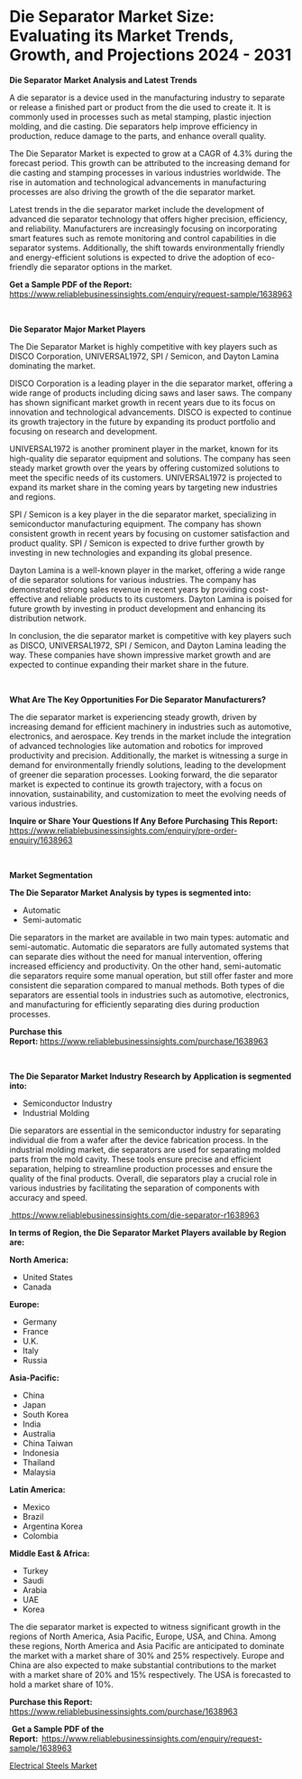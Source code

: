 <p><h1>Die Separator Market Size: Evaluating its Market Trends, Growth, and Projections 2024 - 2031</h1></p><p><strong>Die Separator Market Analysis and Latest Trends</strong></p>
<p><p>A die separator is a device used in the manufacturing industry to separate or release a finished part or product from the die used to create it. It is commonly used in processes such as metal stamping, plastic injection molding, and die casting. Die separators help improve efficiency in production, reduce damage to the parts, and enhance overall quality.</p><p>The Die Separator Market is expected to grow at a CAGR of 4.3% during the forecast period. This growth can be attributed to the increasing demand for die casting and stamping processes in various industries worldwide. The rise in automation and technological advancements in manufacturing processes are also driving the growth of the die separator market.</p><p>Latest trends in the die separator market include the development of advanced die separator technology that offers higher precision, efficiency, and reliability. Manufacturers are increasingly focusing on incorporating smart features such as remote monitoring and control capabilities in die separator systems. Additionally, the shift towards environmentally friendly and energy-efficient solutions is expected to drive the adoption of eco-friendly die separator options in the market.</p></p>
<p><strong>Get a Sample PDF of the Report:&nbsp;</strong> <a href="https://www.reliablebusinessinsights.com/enquiry/request-sample/1638963">https://www.reliablebusinessinsights.com/enquiry/request-sample/1638963</a></p>
<p>&nbsp;</p>
<p><strong>Die Separator Major Market Players</strong></p>
<p><p>The Die Separator Market is highly competitive with key players such as DISCO Corporation, UNIVERSAL1972, SPI / Semicon, and Dayton Lamina dominating the market. </p><p>DISCO Corporation is a leading player in the die separator market, offering a wide range of products including dicing saws and laser saws. The company has shown significant market growth in recent years due to its focus on innovation and technological advancements. DISCO is expected to continue its growth trajectory in the future by expanding its product portfolio and focusing on research and development.</p><p>UNIVERSAL1972 is another prominent player in the market, known for its high-quality die separator equipment and solutions. The company has seen steady market growth over the years by offering customized solutions to meet the specific needs of its customers. UNIVERSAL1972 is projected to expand its market share in the coming years by targeting new industries and regions.</p><p>SPI / Semicon is a key player in the die separator market, specializing in semiconductor manufacturing equipment. The company has shown consistent growth in recent years by focusing on customer satisfaction and product quality. SPI / Semicon is expected to drive further growth by investing in new technologies and expanding its global presence.</p><p>Dayton Lamina is a well-known player in the market, offering a wide range of die separator solutions for various industries. The company has demonstrated strong sales revenue in recent years by providing cost-effective and reliable products to its customers. Dayton Lamina is poised for future growth by investing in product development and enhancing its distribution network.</p><p>In conclusion, the die separator market is competitive with key players such as DISCO, UNIVERSAL1972, SPI / Semicon, and Dayton Lamina leading the way. These companies have shown impressive market growth and are expected to continue expanding their market share in the future.</p></p>
<p>&nbsp;</p>
<p><strong>What Are The Key Opportunities For Die Separator Manufacturers?</strong></p>
<p><p>The die separator market is experiencing steady growth, driven by increasing demand for efficient machinery in industries such as automotive, electronics, and aerospace. Key trends in the market include the integration of advanced technologies like automation and robotics for improved productivity and precision. Additionally, the market is witnessing a surge in demand for environmentally friendly solutions, leading to the development of greener die separation processes. Looking forward, the die separator market is expected to continue its growth trajectory, with a focus on innovation, sustainability, and customization to meet the evolving needs of various industries.</p></p>
<p><strong>Inquire or Share Your Questions If Any Before Purchasing This Report:</strong> <a href="https://www.reliablebusinessinsights.com/enquiry/pre-order-enquiry/1638963">https://www.reliablebusinessinsights.com/enquiry/pre-order-enquiry/1638963</a></p>
<p>&nbsp;</p>
<p><strong>Market Segmentation</strong></p>
<p><strong>The Die Separator Market Analysis by types is segmented into:</strong></p>
<p><ul><li>Automatic</li><li>Semi-automatic</li></ul></p>
<p><p>Die separators in the market are available in two main types: automatic and semi-automatic. Automatic die separators are fully automated systems that can separate dies without the need for manual intervention, offering increased efficiency and productivity. On the other hand, semi-automatic die separators require some manual operation, but still offer faster and more consistent die separation compared to manual methods. Both types of die separators are essential tools in industries such as automotive, electronics, and manufacturing for efficiently separating dies during production processes.</p></p>
<p><strong>Purchase this Report:&nbsp;</strong><a href="https://www.reliablebusinessinsights.com/purchase/1638963">https://www.reliablebusinessinsights.com/purchase/1638963</a></p>
<p>&nbsp;</p>
<p><strong>The Die Separator Market Industry Research by Application is segmented into:</strong></p>
<p><ul><li>Semiconductor Industry</li><li>Industrial Molding</li></ul></p>
<p><p>Die separators are essential in the semiconductor industry for separating individual die from a wafer after the device fabrication process. In the industrial molding market, die separators are used for separating molded parts from the mold cavity. These tools ensure precise and efficient separation, helping to streamline production processes and ensure the quality of the final products. Overall, die separators play a crucial role in various industries by facilitating the separation of components with accuracy and speed.</p></p>
<p><a href="https://www.reliablebusinessinsights.com/die-separator-r1638963">&nbsp;https://www.reliablebusinessinsights.com/die-separator-r1638963</a></p>
<p><strong>In terms of Region, the Die Separator Market Players available by Region are:</strong></p>
<p>
    <p> <strong> North America: </strong>
        <ul>
            <li>United States</li>
            <li>Canada</li>
        </ul>
        </p> 
    <p> <strong> Europe: </strong>
        <ul>
            <li>Germany</li>
            <li>France</li>
            <li>U.K.</li>
            <li>Italy</li>
            <li>Russia</li>
        </ul>
        </p> 
    <p> <strong> Asia-Pacific: </strong>
        <ul>
            <li>China</li>
            <li>Japan</li>
            <li>South Korea</li>
            <li>India</li>
            <li>Australia</li>
            <li>China Taiwan</li>
            <li>Indonesia</li>
            <li>Thailand</li>
            <li>Malaysia</li>
        </ul>
        </p> 
    <p> <strong> Latin America: </strong>
        <ul>
            <li>Mexico</li>
            <li>Brazil</li>
            <li>Argentina Korea</li>
            <li>Colombia</li>
        </ul>
        </p> 
    <p> <strong> Middle East & Africa: </strong>
        <ul>
            <li>Turkey</li>
            <li>Saudi</li>
            <li>Arabia</li>
            <li>UAE</li>
            <li>Korea</li>
        </ul>
    </p>
    </p>
<p><p>The die separator market is expected to witness significant growth in the regions of North America, Asia Pacific, Europe, USA, and China. Among these regions, North America and Asia Pacific are anticipated to dominate the market with a market share of 30% and 25% respectively. Europe and China are also expected to make substantial contributions to the market with a market share of 20% and 15% respectively. The USA is forecasted to hold a market share of 10%.</p></p>
<p><strong>Purchase this Report: </strong><a href="https://www.reliablebusinessinsights.com/purchase/1638963">https://www.reliablebusinessinsights.com/purchase/1638963</a></p>
<p>&nbsp;<strong>Get a Sample PDF of the Report:&nbsp;&nbsp;</strong><a href="https://www.reliablebusinessinsights.com/enquiry/request-sample/1638963">https://www.reliablebusinessinsights.com/enquiry/request-sample/1638963</a></p>
<p><strong></strong></p>
<p><p><a href="https://github.com/salfordkingie/Market-Research-Report-List-1/blob/main/electrical-steels-market.md">Electrical Steels Market</a></p></p>